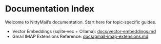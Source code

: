 # Documentation Index

Welcome to NittyMail’s documentation. Start here for topic‑specific guides.

- Vector Embeddings (sqlite‑vec + Ollama): [docs/vector-embeddings.md](docs/vector-embeddings.md)
- Gmail IMAP Extensions Reference: [docs/gmail-imap-extensions.md](docs/gmail-imap-extensions.md)

